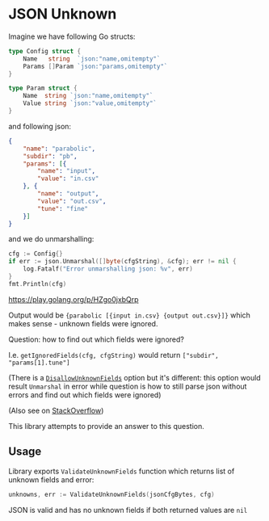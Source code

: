 # JSON Unknown

Imagine we have following Go structs:

```go
type Config struct {
	Name   string  `json:"name,omitempty"`
	Params []Param `json:"params,omitempty"`
}

type Param struct {
	Name  string `json:"name,omitempty"`
	Value string `json:"value,omitempty"`
}
```

and following json:

```json
{
	"name": "parabolic",
	"subdir": "pb",
	"params": [{
		"name": "input",
		"value": "in.csv"
	}, {
		"name": "output",
		"value": "out.csv",
		"tune": "fine"
	}]
}
```

and we do unmarshalling:

```go
cfg := Config{}
if err := json.Unmarshal([]byte(cfgString), &cfg); err != nil {
	log.Fatalf("Error unmarshalling json: %v", err)
}
fmt.Println(cfg)
```

https://play.golang.org/p/HZgo0jxbQrp

Output would be `{parabolic [{input in.csv} {output out.csv}]}` which makes sense - unknown fields were ignored.

Question: how to find out which fields were ignored? 

I.e. `getIgnoredFields(cfg, cfgString)` would return `["subdir", "params[1].tune"]`

(There is a [`DisallowUnknownFields`](https://godoc.org/encoding/json#Decoder.DisallowUnknownFields) option but it's different: this option would result `Unmarshal` in error while question is how to still parse json without errors and find out which fields were ignored)

(Also see on [StackOverflow](https://stackoverflow.com/q/55029335/518469))

This library attempts to provide an answer to this question.

## Usage

Library exports `ValidateUnknownFields` function which returns list of unknown fields and error:

```go
unknowns, err := ValidateUnknownFields(jsonCfgBytes, cfg)
```

JSON is valid and has no unknown fields if both returned values are `nil`
